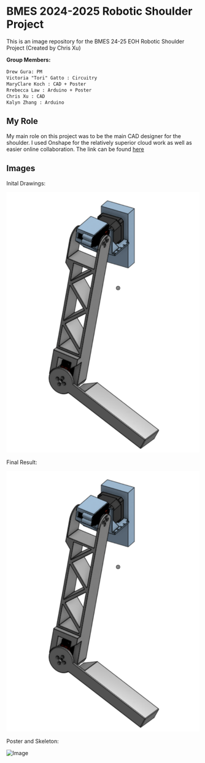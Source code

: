 # BMES 2024-2025 Robotic Shoulder Project
This is an image repository for the BMES 24-25 EOH Robotic Shoulder Project (Created by Chris Xu)

__Group Members:__
```
Drew Gura: PM
Victoria "Tori" Gatto : Circuitry
MaryClare Koch : CAD + Poster
Rrebecca Law : Arduino + Poster
Chris Xu : CAD
Kalyn Zhang : Arduino
```
## My Role
My main role on this project was to be the main CAD designer for the shoulder. I used Onshape for the relatively superior cloud work as well as easier online collaboration. The link can be found [here](https://cad.onshape.com/documents/1313e74341f90e3cec24fb78/w/3cf14883398f6c864a7832f6/e/0f94ea15ef14497e90ea7c96?renderMode=0&uiState=680035d90f50eb5e08ef6c45)

## Images
Inital Drawings:

![Image](img/shoulder_final.png)

Final Result:

![Image](img/shoulder_final.png)

Poster and Skeleton:

![Image](img/IMG_5920_(1).jpg)

